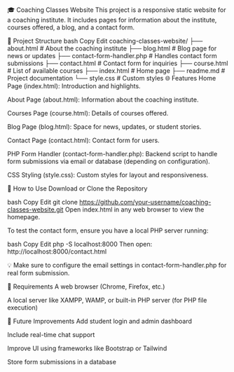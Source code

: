 🎓 Coaching Classes Website
This project is a responsive static website for a coaching institute. It includes pages for information about the institute, courses offered, a blog, and a contact form.

📁 Project Structure
bash
Copy
Edit
coaching-classes-website/
├── about.html                # About the coaching institute
├── blog.html                 # Blog page for news or updates
├── contact-form-handler.php  # Handles contact form submissions
├── contact.html              # Contact form for inquiries
├── course.html              # List of available courses
├── index.html               # Home page
├── readme.md                # Project documentation
└── style.css                # Custom styles
🌐 Features
Home Page (index.html): Introduction and highlights.

About Page (about.html): Information about the coaching institute.

Courses Page (course.html): Details of courses offered.

Blog Page (blog.html): Space for news, updates, or student stories.

Contact Page (contact.html): Contact form for users.

PHP Form Handler (contact-form-handler.php): Backend script to handle form submissions via email or database (depending on configuration).

CSS Styling (style.css): Custom styles for layout and responsiveness.

🚀 How to Use
Download or Clone the Repository

bash
Copy
Edit
git clone https://github.com/your-username/coaching-classes-website.git
Open index.html in any web browser to view the homepage.

To test the contact form, ensure you have a local PHP server running:

bash
Copy
Edit
php -S localhost:8000
Then open: http://localhost:8000/contact.html

💡 Make sure to configure the email settings in contact-form-handler.php for real form submission.

🔧 Requirements
A web browser (Chrome, Firefox, etc.)

A local server like XAMPP, WAMP, or built-in PHP server (for PHP file execution)

📌 Future Improvements
Add student login and admin dashboard

Include real-time chat support

Improve UI using frameworks like Bootstrap or Tailwind

Store form submissions in a database
